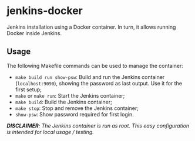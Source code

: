 # jenkins-docker
Jenkins installation using a Docker container. In turn, it allows running Docker inside Jenkins.

## Usage
The following Makefile commands can be used to manage the container:
- `make build run show-psw`: Build and run the Jenkins container (`localhost:9090`), showing the password as last output. Use it for the first setup;
- `make` or `make run`: Start the Jenkins container;
- `make build`: Build the Jenkins container;
- `make stop`: Stop and remove the Jenkins container;
- `show-psw`: Show password required for first login.

***DISCLAIMER**: The Jenkins container is run as root. This easy configuration is intended for local usage / testing.*
